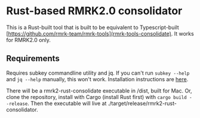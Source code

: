 # Rust-based RMRK2.0 consolidator

This is a Rust-built tool that is built to be equivalent to Typescript-built [https://github.com/rmrk-team/rmrk-tools](rmrk-tools-consolidate).  It works for RMRK2.0 only.

## Requirements
Requires subkey commandline utility and jq.  If you can't run `subkey --help` and `jq --help` manually, this won't work.  Installation instructions are [here](https://docs.substrate.io/v3/tools/subkey/).

There will be a rmrk2-rust-consolidate executable in /dist, built for Mac.  Or, clone the repository, install with Cargo (install Rust first) with `cargo build --release`.  Then the executable will live at ./target/release/rmrk2-rust-consolidator.

